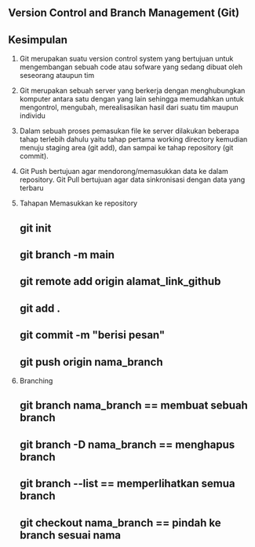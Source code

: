 ## Version Control and Branch Management (Git)

## Kesimpulan
1. Git merupakan suatu version control system yang bertujuan untuk mengembangan sebuah code atau sofware yang sedang dibuat oleh seseorang ataupun tim

2. Git merupakan sebuah server yang berkerja dengan menghubungkan komputer antara satu dengan yang lain sehingga memudahkan untuk mengontrol, mengubah, merealisasikan hasil dari suatu tim maupun individu

3. Dalam sebuah proses pemasukan file ke server dilakukan beberapa tahap terlebih dahulu yaitu tahap pertama working directory kemudian menuju staging area (git add), dan sampai ke tahap repository (git commit).

4. Git Push bertujuan agar mendorong/memasukkan data ke dalam repository. Git Pull bertujuan agar data sinkronisasi dengan data yang terbaru

5. Tahapan Memasukkan ke repository
   ## git init
   ## git branch -m main
   ## git remote add origin alamat_link_github
   ## git add .
   ## git commit -m "berisi pesan"
   ## git push origin nama_branch

6. Branching
   ## git branch nama_branch == membuat sebuah branch
   ## git branch -D nama_branch == menghapus branch
   ## git branch --list == memperlihatkan semua branch
   ## git checkout nama_branch == pindah ke branch sesuai nama



